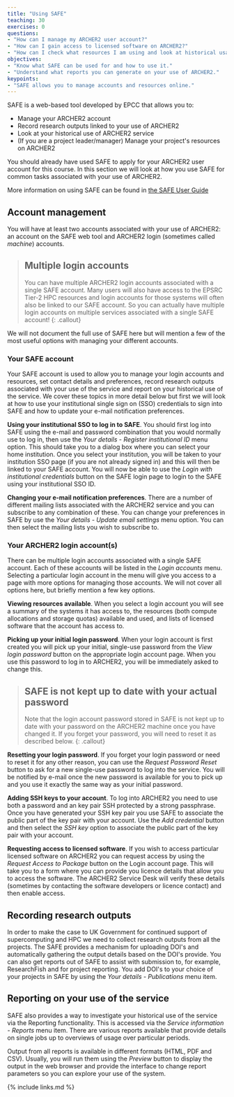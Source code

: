```yaml
---
title: "Using SAFE"
teaching: 30
exercises: 0
questions:
- "How can I manage my ARCHER2 user account?"
- "How can I gain access to licensed software on ARCHER2?"
- "How can I check what resources I am using and look at historical usage?"
objectives:
- "Know what SAFE can be used for and how to use it."
- "Understand what reports you can generate on your use of ARCHER2."
keypoints:
- "SAFE allows you to manage accounts and resources online."
---
```


SAFE is a web-based tool developed by EPCC that allows you to:

* Manage your ARCHER2 account
* Record research outputs linked to your use of ARCHER2
* Look at your historical use of ARCHER2 service
* (If you are a project leader/manager) Manage your project's resources on ARCHER2

You should already have used SAFE to apply for your ARCHER2 user account for this course. In
this section we will look at how you use SAFE for common tasks associated with your use of
ARCHER2.

More information on using SAFE can be found in
[the SAFE User Guide](https://epcced.github.io/safe-docs/)

## Account management

You will have at least two accounts associated with your use of ARCHER2: an account on the
SAFE web tool and ARCHER2 login (sometimes called *machine*) accounts.

> ## Multiple login accounts
> You can have multiple ARCHER2 login accounts associated with a single SAFE account. Many
> users will also have access to the EPSRC Tier-2 HPC resources and login accounts for those
> systems will often also be linked to our SAFE account. So you can actually have multiple
> login accounts on multiple services associated with a single SAFE account!
{: .callout}

We will not document the full use of SAFE here but will mention a few of the most useful
options with managing your different accounts.

### Your SAFE account

Your SAFE account is used to allow you to manage your login accounts and resources, set
contact details and preferences, record research outputs associated with your use of the
service and report on your historical use of the service. We cover these topics in more
detail below but first we will look at how to use your institutional single sign on (SSO)
credentials to sign into SAFE and how to update your e-mail notification preferences.

**Using your institutional SSO to log in to SAFE**. You should first log into SAFE using
the e-mail and password combination that you would normally use to log in, then use the
*Your details - Register institutional ID* menu option. This should take you to a dialog
box where you can select your home institution. Once you select your institution, you will
be taken to your institution SSO page (if you are not already signed in) and this will then
be linked to your SAFE account. You will now be able to use the *Login with institutional
credentials* button on the SAFE login page to login to the SAFE using your institutional SSO
ID.

**Changing your e-mail notification preferences**. There are a number of different mailing
lists associated with the ARCHER2 service and you can subscribe to any combination of these.
You can change your preferences in SAFE by use the *Your details - Update email settings*
menu option. You can then select the mailing lists you wish to subscribe to.

### Your ARCHER2 login account(s)

There can be multiple login accounts associated with a single SAFE account. Each of these
accounts will be listed in the *Login accounts* menu. Selecting a particular login account
in the menu will give you access to a page with more options for managing those accounts.
We will not cover all options here, but briefly mention a few key options.

**Viewing resources available**. When you select a login account you will see a summary
of the systems it has access to, the resources (both compute allocations and storage quotas)
available and used, and lists of licensed software that the account has access to.

**Picking up your initial login password**. When your login account is first created you
will pick up your initial, single-use password from the *View login password* button on
the appropriate login account page. When you use this password to log in to ARCHER2, you
will be immediately asked to change this.

> ## SAFE is not kept up to date with your actual password
> Note that the login account password stored in SAFE is not kept up to date with your
> password on the ARCHER2 machine once you have changed it. If you forget your password,
> you will need to reset it as described below.
{: .callout}

**Resetting your login password**. If you forget your login password or need to reset 
it for any other reason, you can use the *Request Password Reset* button to ask for
a new single-use password to log into the service. You will be notified by e-mail once
the new password is available for you to pick up and you use it exactly the same way
as your initial password.

**Adding SSH keys to your account**. To log into ARCHER2 you need to use both a password
and an key pair SSH protected by a strong passphrase. Once you have generated your 
SSH key pair you use SAFE to associate the public part of the key pair with your account.
Use the *Add credential* button and then select the *SSH key* option to associate the
public part of the key pair with your account.

**Requesting access to licensed software**. If you wish to access particular licensed
software on ARCHER2 you can request access by using the *Request Access to Package*
button on the Login account page. This will take you to a form where you can provide 
you licence details that allow you to access the software. The ARCHER2 Service Desk
will verify these details (sometimes by contacting the software developers or licence
contact) and then enable access.

## Recording research outputs

In order to make the case to UK Government for continued support of supercomputing and
HPC we need to collect research outputs from all the projects. The SAFE provides a 
mechanism for uploading DOI's and automatically gathering the output details based on
the DOI's provide. You can also get reports out of SAFE to assist with submission to,
for example, ResearchFish and for project reporting. You add DOI's to your choice of 
your projects in SAFE by using the *Your details - Publications* menu item.

## Reporting on your use of the service

SAFE also provides a way to investigate your historical use of the service via the
Reporting functionality. This is accessed via the *Service information - Reports*
menu item. There are various reports available that provide details on single 
jobs up to overviews of usage over particular periods.

Output from all reports is available in different formats (HTML, PDF and CSV).
Usually, you will run them using the *Preview* button to display the output in the
web browser and provide the interface to change report parameters so you can 
explore your use of the system.

<!-- TODO: Add exercise on running SAFE report on usage once these are available.
Will SAFE get the data from jobs run on the course soon enough to be able to use
this as an example? If not, use a generic report. -->

{% include links.md %}

